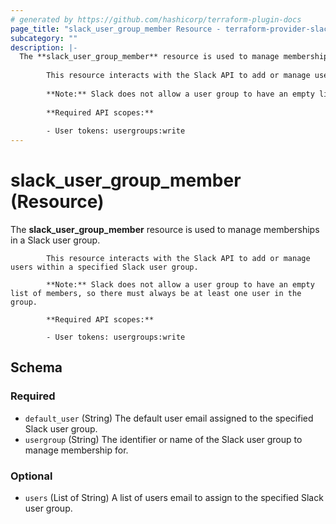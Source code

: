 ```yaml
---
# generated by https://github.com/hashicorp/terraform-plugin-docs
page_title: "slack_user_group_member Resource - terraform-provider-slack"
subcategory: ""
description: |-
  The **slack_user_group_member** resource is used to manage memberships in a Slack user group.
  
  		This resource interacts with the Slack API to add or manage users within a specified Slack user group.
  
  		**Note:** Slack does not allow a user group to have an empty list of members, so there must always be at least one user in the group.
  
  		**Required API scopes:**
  
  		- User tokens: usergroups:write
---
```


# slack_user_group_member (Resource)

The **slack_user_group_member** resource is used to manage memberships in a Slack user group.

			This resource interacts with the Slack API to add or manage users within a specified Slack user group.

			**Note:** Slack does not allow a user group to have an empty list of members, so there must always be at least one user in the group.

			**Required API scopes:**

			- User tokens: usergroups:write



<!-- schema generated by tfplugindocs -->
## Schema

### Required

- `default_user` (String) The default user email assigned to the specified Slack user group.
- `usergroup` (String) The identifier or name of the Slack user group to manage membership for.

### Optional

- `users` (List of String) A list of users email to assign to the specified Slack user group.
